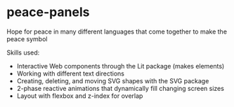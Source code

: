 # peace-panels
Hope for peace in many different languages that come together to make the peace symbol

Skills used:
- Interactive Web components through the Lit package (makes <peace-panel> elements)
- Working with different text directions
- Creating, deleting, and moving SVG shapes with the SVG package
- 2-phase reactive animations that dynamically fill changing screen sizes
- Layout with flexbox and z-index for overlap

